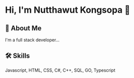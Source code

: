
# Hi, I'm Nutthawut Kongsopa 👋


## 🚀 About Me
I'm a full stack developer...


## 🛠 Skills
Javascript, HTML, CSS, C#, C++, SQL, GO, Typescript

